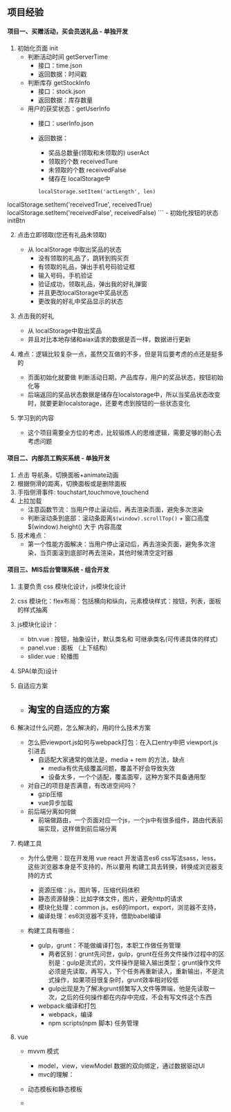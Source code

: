 ## 项目经验

#### 项目一、买赠活动，买会员送礼品 - 单独开发
1. 初始化页面 init
    - 判断活动时间 getServerTime
        - 接口：time.json
        - 返回数据：时间戳
    - 判断库存 getStockInfo
        - 接口：stock.json
        - 返回数据：库存数量
    - 用户的获奖状态：getUserInfo
        - 接口：userInfo.json
        - 返回数据：
            - 奖品总数量(领取和未领取的) userAct
            - 领取的个数 receivedTure
            - 未领取的个数 receivedFalse
            - 储存在 localStorage中
            
            ```
            localStorage.setItem('actLength', len) 
localStorage.setItem('receivedTrue', receivedTrue)
localStorage.setItem('receivedFalse', receivedFalse)
            ```
    - 初始化按钮的状态 initBtn

2. 点击立即领取(您还有礼品未领取)
    - 从 localStorage 中取出奖品的状态
        - 没有领取的礼品了，跳转到购买页
        - 有领取的礼品，弹出手机号码验证框
        - 输入号码，手机验证
        - 验证成功，领取礼品，弹出我的好礼弹窗
        - 并且更改localStorage中奖品状态
        - 更改我的好礼中奖品显示的状态

3. 点击我的好礼
    - 从 localStorage中取出奖品
    - 并且对比本地存储和aiax请求的数据是否一样，数据进行更新

4. 难点：逻辑比较复杂一点，虽然交互做的不多，但是背后要考虑的点还是挺多的
    - 页面初始化就要做 判断活动日期，产品库存，用户的奖品状态，按钮初始化等
    - 后端返回的奖品状态数据是储存在localstorage中，所以当奖品状态改变时，就要更新localstorage，还要考虑到按钮的一些状态变化

5. 学习到的内容
    - 这个项目需要全方位的考虑，比较锻炼人的思维逻辑，需要足够的耐心去考虑问题


#### 项目二、内部员工购买系统 - 单独开发
1. 点击 导航条，切换面板+animate动画
2. 根据侧滑的距离，切换面板或是删除面板
3. 手指侧滑事件: touchstart,touchmove,touchend
4. 上拉加载
    - 注意函数节流：当用户停止滚动后，再去渲染页面，避免多次渲染
    - 判断滚动条到底部：滚动条距离`$(window).scrollTop()` + 窗口高度 $(window).height() 大于 内容高度
5. 技术难点：
    - 第一个性能方面解决：当用户停止滚动后，再去渲染页面，避免多次渲染，当页面滚到底部时再去渲染，其他时候清空定时器

#### 项目三、MIS后台管理系统 - 组合开发
1. 主要负责 css 模块化设计，js模块化设计
2. css 模块化：flex布局：包括横向和纵向，元素模块样式：按钮，列表，面板的样式抽离
3. js模块化设计：
    - btn.vue : 按钮，抽象设计，默认类名和 可继承类名(可传递具体的样式)
    - panel.vue : 面板 （上下结构）
    - slider.vue : 轮播图
4. SPA(单页)设计
5. 自适应方案
    - 淘宝的自适应的方案
        - 
6. 解决过什么问题，怎么解决的，用的什么技术方案
    - 怎么把viewport.js如何与webpack打包：在入口entry中把 viewport.js 引进去
        - 自适配大家通常的做法是，media + rem 的方法，缺点
            - media有优先级覆盖问题，覆盖不好会导致失效
            - 设备太多，一个个适配，覆盖面窄，这种方案不具备通用型
    - 对自己的项目是否满意，有改进空间吗？
        - gzip压缩
        - vue异步加载
    - 前后端分离如何做
        - 前端做路由，一个页面对应一个js，一个js中有很多组件，路由代表前端实现，这样做到前后端分离

7. 构建工具
    - 为什么使用：现在开发用 vue react 开发语言es6 css写法sass，less，这些浏览器本身是不支持的，所以要用 构建工具去转换，转换成浏览器支持的方式
        - 资源压缩：js，图片等，压缩代码体积
        - 静态资源替换：比如字体文件，图片，避免http的请求
        - 模块化处理：common js，es6的import，export，浏览器不支持，
        - 编译处理：es6浏览器不支持，借助babel编译

    - 构建工具有哪些：
        - gulp，grunt：不能做编译打包，本职工作做任务管理
            - 两者区别：grunt先问世，gulp，grunt在任务文件操作过程中的区别是：gulp是流式的，文件操作是输入输出类型；grunt操作文件必须是先读取，再写入，下个任务再重新读入，重新输出，不是流式操作，如果项目很复杂时，grunt效率相对较低
            - gulp出现是为了解决grunt频繁写入文件等弊端，他是先读取一次，之后的任何操作都在内存中完成，不会有写文件这个东西
        - webpack:编译和打包
            - webpack，编译
            - npm scripts(npm 脚本) 任务管理
            
8. vue
    - mvvm 模式
        - model，view，viewModel 数据的双向绑定，通过数据驱动UI
        - mvc的理解：
    
    - 动态模板和静态模板

    - 


